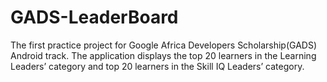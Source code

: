 # GADS-LeaderBoard
The first practice project for Google Africa Developers Scholarship(GADS) Android track. The application displays the top 20 learners in the Learning Leaders’ category and top 20 learners in the Skill IQ Leaders’ category.
